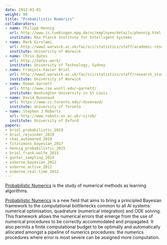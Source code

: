 ```yaml
---
date: 2012-01-01
weight: 90
title: "Probabilistic Numerics"
collaborators:
- name: Philipp Hennig
  url: http://www.is.tuebingen.mpg.de/nc/employee/details/phennig.html
  institute: Max Planck Institute for Intelligent Systems
- name: Mark Girolami
  url: http://www2.warwick.ac.uk/fac/sci/statistics/staff/academic-research/girolami/
  institute: University of Warwick
- name: Chris Oates
  url: http://oates.work/
  institute: University of Technology, Sydney
- name: François-Xavier Briol
  url: http://www2.warwick.ac.uk/fac/sci/statistics/staff/research_students/briol/
  institute: University of Warwick
- name: Roman Garnett
  url: http://www.cse.wustl.edu/~garnett/
  institute: Washington University in St Louis
- name: David Duvenaud
  url: https://www.cs.toronto.edu/~duvenaud/
  institute: University of Toronto
- name: Stephen J Roberts
  url: http://www.robots.ox.ac.uk/~sjrob/
  institute: University of Oxford
papers:
- briol_probabilistic_2019
- briol_rejoinder_2019
- chai_automated_2019
- fitzsimons_bayesian_2017
- hennig_probabilistic_2015
- briol_frank-wolfe_2015
- gunter_sampling_2014
- osborne_bayesian_2012
- osborne_active_2012
- osborne_real-time_2012
---
```


[Probabilistic Numerics](http://www.probabilistic-numerics.org) is the study of numerical methods as learning algorithms.

[Probabilistic Numerics](http://probabilistic-numerics.org) is a new field that aims to bring a principled Bayesian framework to the computational bottlenecks common to all AI systems: numerical optimisation, quadrature (numerical integration) and ODE solving. This framework allows the numerical errors that emerge from the use of numerical procedures to be correctly accommodated and propagated. It also permits a finite computational budget to be optimally and automatically allocated amongst a pipeline of numerics procedures: the numerics procedures where error is most severe can be assigned more computation.
